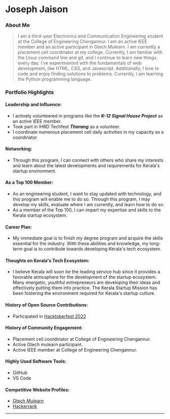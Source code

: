 # Joseph Jaison 

### About Me

>I am a third-year Electronics and Communication Engineering student at the College of Engineering Chengannur. I am an active IEEE member and an active participant in Gtech Mulearn. I am currently a placement cell coordinator at my college. Currently, I am familiar with the Linux command line and git, and I continue to learn new things every day. I've experimented with the fundamentals of web development, like HTML, CSS, and Javascript. Additionally, I love to code and enjoy finding solutions to problems. Currently, I am learning the Python programming language.


### Portfolio Highlights



#### Leadership and Influence:

- I actively volunteered in programs like the ***K-12 Signal House Project*** as an active IEEE member.
- Took part in IHRD Techfest ***Tharang*** as a volunteer.
- I coordinate numerous placement cell daily activities in my capacity as a coordinator.

#### Networking: 

- Through this program, I can connect with others who share my interests and learn about the latest developments and requirements for Kerala's startup environment.

#### As a Top 100 Member: 

- As an engineering student, I want to stay updated with technology, and this program will enable me to do so. Through this program, I may develop my skills, evaluate where I am currently, and learn how to do so.
- As a member of the Top 100, I can impart my expertise and skills to the Kerala startup ecosystem.

#### Career Plan:

- My immediate goal is to finish my degree program and acquire the skills essential for the industry. With these abilities and knowledge, my long-term goal is to contribute towards developing Kerala's tech ecosystem.

#### Thoughts on Kerala's Tech Ecosystem: 

- I believe Kerala will soon be the leading service hub since it provides a favorable atmosphere for the development of the startup ecosystem. Many energetic, youthful entrepreneurs are developing their ideas and effectively putting them into practice. The Kerala Startup Mission has been fostering the environment required for Kerala's startup culture.

#### History of Open Source Contributions:

- Participated in [Hacktoberfest 2022](https://holopin.me/josephjaison)


#### History of Community Engagement:

- Placement cell coordinator at College of Engineering Chengannur.
- Active Gtech mulearn participant.
- Active IEEE member at College of Engineering Chengannur.


#### Highly Used Software Tools:

- GitHub
- VS Code

#### Competitive Website Profiles:

- [Gtech Mulearn](https://app.mulearn.org/dashboard/profile)
- [Hackerrank](https://www.hackerrank.com/JosephJaison)


---